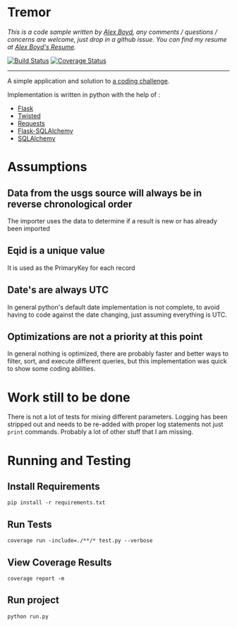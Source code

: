 # Tremor

*This is a code sample written by [Alex Boyd](http://alexboyd.me), any comments / questions / concerns are welcome, just drop in a github issue.  You can find my resume at [Alex Boyd's Resume](http://sdrv.ms/1b2GXeJ).*

[![Build Status](https://travis-ci.org/aaboyd/tremor.png?branch=master)](https://travis-ci.org/aaboyd/tremor)
[![Coverage Status](https://coveralls.io/repos/aaboyd/tremor/badge.png?branch=master)](https://coveralls.io/r/aaboyd/tremor?branch=master)

----

A simple application and solution to [a coding challenge](https://gist.github.com/bmarini/23c235aef10714d22a54).

Implementation is written in python with the help of :

-	[Flask](http://flask.pocoo.org/)
-	[Twisted](https://twistedmatrix.com/trac/)
-	[Requests](http://docs.python-requests.org/en/latest/index.html)
-	[Flask-SQLAlchemy](http://pythonhosted.org/Flask-SQLAlchemy/)
-	[SQLAlchemy](http://www.sqlalchemy.org/)

# Assumptions

## Data from the usgs source will always be in reverse chronological order
The importer uses the data to determine if a result is new or has already been imported

## Eqid is a unique value
It is used as the PrimaryKey for each record

## Date's are always UTC
In general python's default date implementation is not complete, to avoid having to code against the date changing, just assuming everything is UTC.

## Optimizations are not a priority at this point
In general nothing is optimized, there are probably faster and better ways to filter, sort, and execute different queries, but this implementation was quick to show some coding abilities.

# Work still to be done
There is not a lot of tests for mixing different parameters.  Logging has been stripped out and needs to be re-added with proper log statements not just ```print``` commands.  Probably a lot of other stuff that I am missing.


# Running and Testing
## Install Requirements
```
pip install -r requirements.txt
```

## Run Tests
```
coverage run -include=./**/* test.py --verbose
```

## View Coverage Results
```
coverage report -m
```

## Run project
```
python run.py
```
